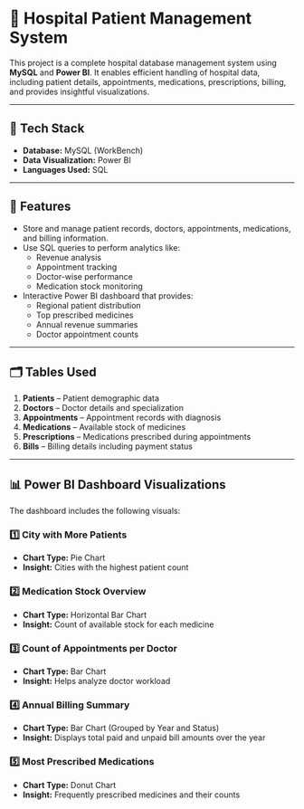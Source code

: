 # 🏥 Hospital Patient Management System

This project is a complete hospital database management system using **MySQL** and **Power BI**. It enables efficient handling of hospital data, including patient details, appointments, medications, prescriptions, billing, and provides insightful visualizations.

---

## 📌 Tech Stack

- **Database:** MySQL (WorkBench)
- **Data Visualization:** Power BI
- **Languages Used:** SQL

---

## 🧩 Features

- Store and manage patient records, doctors, appointments, medications, and billing information.
- Use SQL queries to perform analytics like:
  - Revenue analysis
  - Appointment tracking
  - Doctor-wise performance
  - Medication stock monitoring
- Interactive Power BI dashboard that provides:
  - Regional patient distribution
  - Top prescribed medicines
  - Annual revenue summaries
  - Doctor appointment counts

---

## 🗂️ Tables Used

1. **Patients** – Patient demographic data  
2. **Doctors** – Doctor details and specialization  
3. **Appointments** – Appointment records with diagnosis  
4. **Medications** – Available stock of medicines  
5. **Prescriptions** – Medications prescribed during appointments  
6. **Bills** – Billing details including payment status  

---

## 📊 Power BI Dashboard Visualizations

The dashboard includes the following visuals:

### 1️⃣ City with More Patients  
- **Chart Type:** Pie Chart  
- **Insight:** Cities with the highest patient count

### 2️⃣ Medication Stock Overview  
- **Chart Type:** Horizontal Bar Chart  
- **Insight:** Count of available stock for each medicine

### 3️⃣ Count of Appointments per Doctor  
- **Chart Type:** Bar Chart  
- **Insight:** Helps analyze doctor workload

### 4️⃣ Annual Billing Summary  
- **Chart Type:** Bar Chart (Grouped by Year and Status)  
- **Insight:** Displays total paid and unpaid bill amounts over the year

### 5️⃣ Most Prescribed Medications  
- **Chart Type:** Donut Chart  
- **Insight:** Frequently prescribed medicines and their counts
